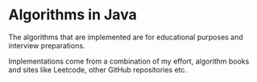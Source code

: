 # Algorithms in Java

The algorithms that are implemented are for educational purposes and interview preparations.

Implementations come from a combination of my effort, algorithm books and sites like Leetcode, other GitHub repositories etc.

